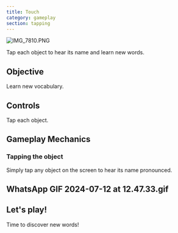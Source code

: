 ```yaml
---
title: Touch
category: gameplay
section: tapping
---
```

![IMG_7810.PNG](https://help.studycat.com/hc/article_attachments/34782105723161)

Tap each object to hear its name and learn new words.

## Objective

Learn new vocabulary.

## Controls

Tap each object.

## Gameplay Mechanics

### Tapping the object

Simply tap any object on the screen to hear its name pronounced.

## WhatsApp GIF 2024-07-12 at 12.47.33.gif

## Let's play!

Time to discover new words!